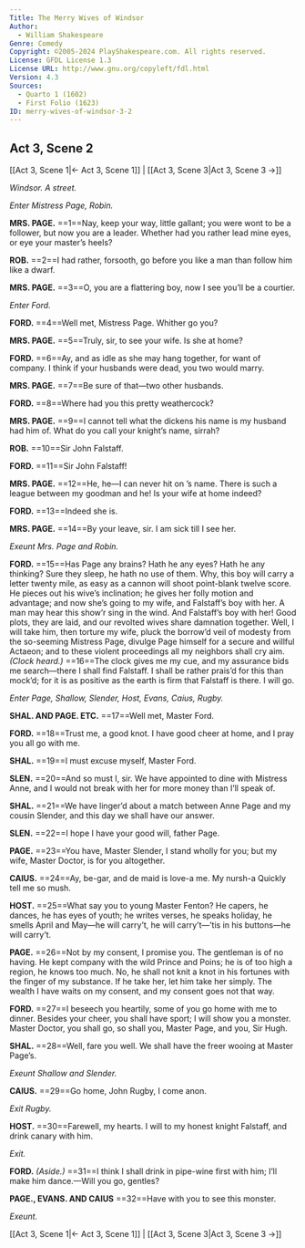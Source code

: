 ```yaml
---
Title: The Merry Wives of Windsor
Author: 
  - William Shakespeare
Genre: Comedy
Copyright: ©2005-2024 PlayShakespeare.com. All rights reserved.
License: GFDL License 1.3
License URL: http://www.gnu.org/copyleft/fdl.html
Version: 4.3
Sources:
  - Quarto 1 (1602)
  - First Folio (1623)
ID: merry-wives-of-windsor-3-2
---
```


## Act 3, Scene 2
[[Act 3, Scene 1|← Act 3, Scene 1]] | [[Act 3, Scene 3|Act 3, Scene 3 →]]

*Windsor. A street.*

*Enter Mistress Page, Robin.*

**MRS. PAGE.**
==1==Nay, keep your way, little gallant; you were wont to be a follower, but now you are a leader. Whether had you rather lead mine eyes, or eye your master’s heels?

**ROB.**
==2==I had rather, forsooth, go before you like a man than follow him like a dwarf.

**MRS. PAGE.**
==3==O, you are a flattering boy, now I see you’ll be a courtier.

*Enter Ford.*

**FORD.**
==4==Well met, Mistress Page. Whither go you?

**MRS. PAGE.**
==5==Truly, sir, to see your wife. Is she at home?

**FORD.**
==6==Ay, and as idle as she may hang together, for want of company. I think if your husbands were dead, you two would marry.

**MRS. PAGE.**
==7==Be sure of that—two other husbands.

**FORD.**
==8==Where had you this pretty weathercock?

**MRS. PAGE.**
==9==I cannot tell what the dickens his name is my husband had him of. What do you call your knight’s name, sirrah?

**ROB.**
==10==Sir John Falstaff.

**FORD.**
==11==Sir John Falstaff!

**MRS. PAGE.**
==12==He, he—I can never hit on ’s name. There is such a league between my goodman and he! Is your wife at home indeed?

**FORD.**
==13==Indeed she is.

**MRS. PAGE.**
==14==By your leave, sir. I am sick till I see her.

*Exeunt Mrs. Page and Robin.*

**FORD.**
==15==Has Page any brains? Hath he any eyes? Hath he any thinking? Sure they sleep, he hath no use of them. Why, this boy will carry a letter twenty mile, as easy as a cannon will shoot point-blank twelve score. He pieces out his wive’s inclination; he gives her folly motion and advantage; and now she’s going to my wife, and Falstaff’s boy with her. A man may hear this show’r sing in the wind. And Falstaff’s boy with her! Good plots, they are laid, and our revolted wives share damnation together. Well, I will take him, then torture my wife, pluck the borrow’d veil of modesty from the so-seeming Mistress Page, divulge Page himself for a secure and willful Actaeon; and to these violent proceedings all my neighbors shall cry aim.
*(Clock heard.)*
==16==The clock gives me my cue, and my assurance bids me search—there I shall find Falstaff. I shall be rather prais’d for this than mock’d; for it is as positive as the earth is firm that Falstaff is there. I will go.

*Enter Page, Shallow, Slender, Host, Evans, Caius, Rugby.*

**SHAL. AND PAGE. ETC.**
==17==Well met, Master Ford.

**FORD.**
==18==Trust me, a good knot. I have good cheer at home, and I pray you all go with me.

**SHAL.**
==19==I must excuse myself, Master Ford.

**SLEN.**
==20==And so must I, sir. We have appointed to dine with Mistress Anne, and I would not break with her for more money than I’ll speak of.

**SHAL.**
==21==We have linger’d about a match between Anne Page and my cousin Slender, and this day we shall have our answer.

**SLEN.**
==22==I hope I have your good will, father Page.

**PAGE.**
==23==You have, Master Slender, I stand wholly for you; but my wife, Master Doctor, is for you altogether.

**CAIUS.**
==24==Ay, be-gar, and de maid is love-a me. My nursh-a Quickly tell me so mush.

**HOST.**
==25==What say you to young Master Fenton? He capers, he dances, he has eyes of youth; he writes verses, he speaks holiday, he smells April and May—he will carry’t, he will carry’t—’tis in his buttons—he will carry’t.

**PAGE.**
==26==Not by my consent, I promise you. The gentleman is of no having. He kept company with the wild Prince and Poins; he is of too high a region, he knows too much. No, he shall not knit a knot in his fortunes with the finger of my substance. If he take her, let him take her simply. The wealth I have waits on my consent, and my consent goes not that way.

**FORD.**
==27==I beseech you heartily, some of you go home with me to dinner. Besides your cheer, you shall have sport; I will show you a monster. Master Doctor, you shall go, so shall you, Master Page, and you, Sir Hugh.

**SHAL.**
==28==Well, fare you well. We shall have the freer wooing at Master Page’s.

*Exeunt Shallow and Slender.*

**CAIUS.**
==29==Go home, John Rugby, I come anon.

*Exit Rugby.*

**HOST.**
==30==Farewell, my hearts. I will to my honest knight Falstaff, and drink canary with him.

*Exit.*

**FORD.**
*(Aside.)*
==31==I think I shall drink in pipe-wine first with him; I’ll make him dance.—Will you go, gentles?

**PAGE., EVANS. AND CAIUS**
==32==Have with you to see this monster.

*Exeunt.*

[[Act 3, Scene 1|← Act 3, Scene 1]] | [[Act 3, Scene 3|Act 3, Scene 3 →]]